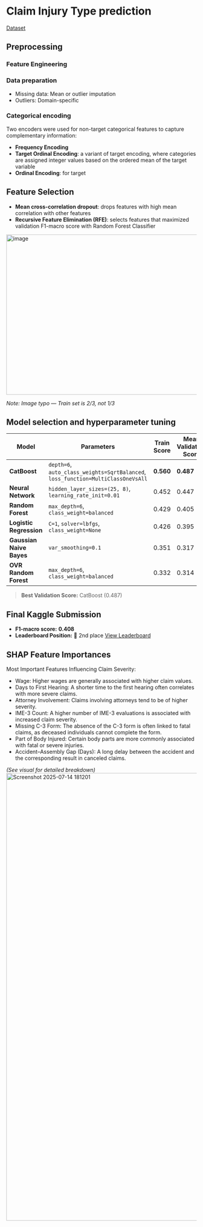 # Claim Injury Type prediction 

[Dataset](https://www.kaggle.com/competitions/to-grant-or-not-to-grant/data) 

## Preprocessing 
### Feature Engineering
### Data preparation  
- Missing data: Mean or outlier imputation 
- Outliers: Domain-specific  
### Categorical encoding 
Two encoders were used for non-target categorical features to capture complementary information:
- **Frequency Encoding**
- **Target Ordinal Encoding**: a variant of target encoding, where categories are assigned integer values based on the ordered mean of the target variable 
- **Ordinal Encoding**: for target
  
## Feature Selection 

- **Mean cross-correlation dropout**: drops features with high mean correlation with other features 
- **Recursive Feature Elimination (RFE)**: selects features that maximized validation F1-macro score with Random Forest Classifier 

<img width="1181" height="423" alt="image" src="https://github.com/user-attachments/assets/167f98f8-ddab-46b4-bec3-cde2278412e4" />

*Note: Image typo — Train set is 2/3, not 1/3*

## Model selection and hyperparameter tuning 
| **Model**                | **Parameters**                                                                   | **Train Score** | **Mean Validation Score** |
| ------------------------ | -------------------------------------------------------------------------------- | --------------- | -------------------- |
| **CatBoost**             | `depth=6`, `auto_class_weights=SqrtBalanced`, `loss_function=MultiClassOneVsAll` | **0.560**       | **0.487**            |
| **Neural Network**       | `hidden_layer_sizes=(25, 8)`, `learning_rate_init=0.01`                          | 0.452           | 0.447                |
| **Random Forest**        | `max_depth=6`, `class_weight=balanced`                                           | 0.429           | 0.405                |
| **Logistic Regression**  | `C=1`, `solver=lbfgs`, `class_weight=None`                                       | 0.426           | 0.395                |
| **Gaussian Naive Bayes** | `var_smoothing=0.1`                                                              | 0.351           | 0.317                |
| **OVR Random Forest**    | `max_depth=6`, `class_weight=balanced`                                           | 0.332           | 0.314                |

> **Best Validation Score:** CatBoost (0.487)

## Final Kaggle Submission

* **F1-macro score:** **0.408**
* **Leaderboard Position:** 🥈 2nd place
  [View Leaderboard](https://www.kaggle.com/competitions/to-grant-or-not-to-grant/leaderboard)


## SHAP Feature Importances

Most Important Features Influencing Claim Severity:
- Wage: Higher wages are generally associated with higher claim values.
- Days to First Hearing: A shorter time to the first hearing often correlates with more severe claims.
- Attorney Involvement: Claims involving attorneys tend to be of higher severity.
- IME-3 Count: A higher number of IME-3 evaluations is associated with increased claim severity.
- Missing C-3 Form: The absence of the C-3 form is often linked to fatal claims, as deceased individuals cannot complete the form.
- Part of Body Injured: Certain body parts are more commonly associated with fatal or severe injuries.
- Accident–Assembly Gap (Days): A long delay between the accident and the corresponding result in canceled claims.
  
*(See visual for detailed breakdown)*
<img width="1446" height="1182" alt="Screenshot 2025-07-14 181201" src="https://github.com/user-attachments/assets/b48d47d3-0b28-4195-845d-92ae26ba21d4" />

